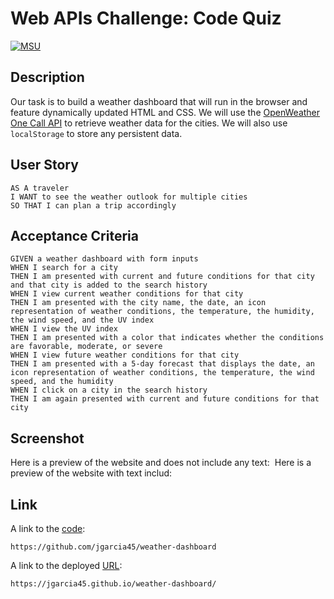 # Web APIs Challenge: Code Quiz
[![MSU](https://img.shields.io/badge/MSU-Coding%20Bootcamp-green/)](https://bootcamp.msu.edu/)

## Description
Our task is to build a weather dashboard that will run in the browser and feature dynamically updated HTML and CSS. We will use the [OpenWeather One Call API](https://openweathermap.org/api/one-call-api) to retrieve weather data for the cities. We will also use `localStorage` to store any persistent data.

## User Story
```
AS A traveler
I WANT to see the weather outlook for multiple cities
SO THAT I can plan a trip accordingly
```

## Acceptance Criteria
```
GIVEN a weather dashboard with form inputs
WHEN I search for a city
THEN I am presented with current and future conditions for that city and that city is added to the search history
WHEN I view current weather conditions for that city
THEN I am presented with the city name, the date, an icon representation of weather conditions, the temperature, the humidity, the wind speed, and the UV index
WHEN I view the UV index
THEN I am presented with a color that indicates whether the conditions are favorable, moderate, or severe
WHEN I view future weather conditions for that city
THEN I am presented with a 5-day forecast that displays the date, an icon representation of weather conditions, the temperature, the wind speed, and the humidity
WHEN I click on a city in the search history
THEN I am again presented with current and future conditions for that city
```

## Screenshot
Here is a preview of the website and does not include any text: ![]()
Here is a preview of the website with text includ: ![]()

## Link

A link to the [code](https://github.com/jgarcia45/weather-dashboard):
```
https://github.com/jgarcia45/weather-dashboard
```

A link to the deployed [URL](https://jgarcia45.github.io/weather-dashboard/):
```
https://jgarcia45.github.io/weather-dashboard/
```